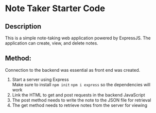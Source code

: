 # Note Taker Starter Code

## Description
This is a simple note-taking web application powered by ExpressJS. The application can create, view, and delete notes.

## Method:

Connection to the backend was essential as front end was created.
1. Start a server using Express<br>
Make sure to install `npm init` `npm i express` so the dependencies will work
2. Link the HTML to get and post requests in the backend JavaScript
3. The post method needs to write the note to the JSON file for retrieval
4. The get method needs to retrieve notes from the server for viewing
